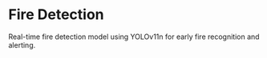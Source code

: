# Fire Detection

Real-time fire detection model using YOLOv11n for early fire recognition and alerting.
